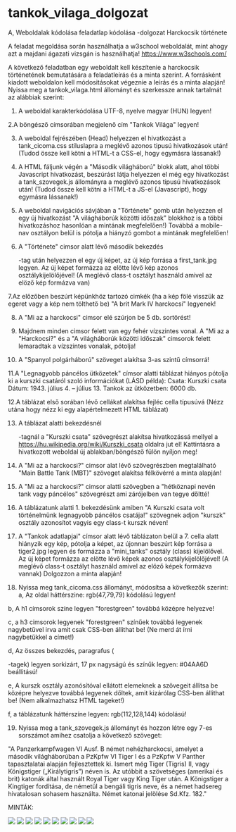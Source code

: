 # tankok_vilaga_dolgozat


A, Weboldalak kódolása feladatlap kódolása -dolgozat
Harckocsik története

A feladat megoldása során használhatja a w3school weboldalát, mint ahogy azt a majdani ágazati vizsgán is használhatja!
https://www.w3schools.com/

A következő feladatban egy weboldalt kell készítenie a harckocsik történetének bemutatására a feladatleírás és a minta szerint. A forrásként kiadott weboldalon kell módositásokat végeznie a leírás és a minta alapján! Nyissa meg a tankok_vilaga.html állományt és szerkessze annak tartalmát az alábbiak szerint:

  1. A weboldal karakterkódolása UTF-8, nyelve magyar (HUN) legyen! 
  
  2.A böngésző címsorában megjelenő cím "Tankok Világa" legyen!
  
  3.  A weboldal fejrészében (Head) helyezzen el hivatkozást a tank_cicoma.css stíluslapra a meglévő azonos tipusú hivatkozások után! (Tudod össze kell kötni a HTML-t a CSS-el, hogy egymásra lássanak!)
  
 4. A HTML fáljunk végén a "Második világháború" blokk alatt, ahol többi Javascript hivatkozást, beszúrást látja helyezzen el még egy hivatkozást a tank_szovegek.js állományra a meglévő azonos tipusú hivatkozások után! (Tudod össze kell kötni a HTML-t a JS-el (Javascript), hogy egymásra lássanak!)
 
 5. A weboldal navigációs sávjában a "Története" gomb után helyezzen el egy új hivatkozást "A világháborúk közötti időszak" blokkhoz is a többi hivatkozáshoz hasonlóan a mintának megfelelően!) Továbbá a mobile-nav osztályon belül is pótolja a hiányzó gombot a mintának megfelelően! 
 
 6. A "Története" cimsor alatt lévő második bekezdés <p> -tag után helyezzen el egy új képet, az új kép forrása a first_tank.jpg legyen. Az új képet formázza az elötte lévő kép azonos osztálykijelölőjével! (A meglévő class-t osztályt használd amivel az elöző kép formázva van) 
 

 7.Az előzőben beszúrt képünkhöz tartozó cimkék (ha a kép fölé visszük az egeret vagy a kép nem tölthető be) "A brit Mark IV harckocsi" legyenek! 
 
 8. A "Mi az a harckocsi" cimsor elé szúrjon be 5 db. sortörést!
 
 9. Majdnem minden cimsor felett van egy fehér vízszintes vonal. A "Mi az a "Harckocsi?" és a "A világháborúk közötti időszak" cimsorok felett lemaradtak a vízszintes vonalak, pótolja! 
 
 10. A "Spanyol polgárháború" szöveget alakítsa 3-as szintű címsorrá! 
 
 11.A "Legnagyobb páncélos ütközetek" címsor alatti táblázat hiányos pótolja ki a kurszki csatáról szoló információkat (LÁSD példa): Csata: Kurszki csata Dátum: 1943. július 4. – július 13.
 Tankok az ütközetben: 6000 db.
 
 12.A táblázat első sorában lévő cellákat alakítsa fejléc cella típusúvá (Nézz utána hogy nézz ki egy alapértelmezett HTML táblázat)
 
 13. A táblázat alatti bekezdésnél <p> -tagnál a "Kurszki csata" szövegrészt alakítsa hivatkozássá mellyel a https://hu.wikipedia.org/wiki/Kurszki_csata oldalra jut el! Kattintásra a hivatkozott weboldal új ablakban/böngésző fülön nyíljon meg!
 
14. A "Mi az a harckocsi?" cimsor alat lévő szövegrészben megtalálható "Main Battle Tank (MBT)" szöveget alakítsa félkövérré a minta alapján!

15. A "Mi az a harckocsi?" cimsor alatti szövegben a "hétköznapi nevén tank vagy páncélos" szövegrészt ami zárójelben van tegye dőltté!

16. A táblázatunk alatti 1. bekezdésünk amiben "A Kurszki csata volt történelmünk legnagyobb páncélos csatája!" szövegnek adjon "kurszk" osztály azonosítot vagyis egy class-t kurszk néven!

 17. A "Tankok adatlapjai" címsor alatt lévő táblázaton belül a 7. cella alatt hiányzik egy kép, pótolja a képet, az újonnan beszúrt kép forrása a tiger2.jpg legyen és formázza a "mini_tanks" osztály (class) kijelölővel. Az új képet formázza az elötte lévő képek azonos osztálykijelölőjével! (A meglévő class-t osztályt használd amivel az elöző képek formázva vannak) Dolgozzon a minta alapján!
 
18. Nyissa meg tank_cicoma.css állományt, módosítsa a következők szerint:
a, Az oldal háttérszine: rgb(47,79,79) kódolású legyen!

b, A h1 címsorok színe legyen "forestgreen" továbbá középre helyezve!

c, a h3 cimsorok legyenek "forestgreen" színűek továbbá legyenek nagybetűvel irva amit csak CSS-ben állithat be! (Ne merd át írni nagybetűkkel a címet!)


d, Az összes bekezdés, paragrafus (<p>-tagek) legyen sorkizárt, 17 px nagyságú és színűk legyen: #04AA6D beállitású!

e, A kurszk osztály azonósítóval ellátott elemeknek a szövegeit állítsa be középre helyezve továbbá legyenek dőltek, amit kizárólag CSS-ben állithat be! (Nem alkalmazhatsz HTML tageket!)

f, a táblázatunk háttérszíne legyen: rgb(112,128,144) kódolású!

 
 19. Nyissa meg a tank_szovegek.js állományt és hozzon létre egy 7-es sorszámot amihez csatolja a következő szöveget:
 
 "A Panzerkampfwagen VI Ausf. B német nehézharckocsi, amelyet a második világháborúban a PzKpfw VI Tiger I és a PzKpfw V Panther tapasztalatai alapján fejlesztettek ki. Ismert még Tiger (Tigris) II, vagy Königstiger („Királytigris”) néven is. Az utóbbit a szövetséges (amerikai és brit) katonák által használt Royal Tiger vagy King Tiger után. A Königstiger a Kingtiger fordítása, de németül a bengáli tigris neve, és a német hadsereg hivatalosan sohasem használta. Német katonai jelölése Sd.Kfz. 182."
 
 
  MINTÁK:
  
 <img src=minta_pelda_kepek/pelda1.png>
   <img src=minta_pelda_kepek/pelda2.png>
   <img src=minta_pelda_kepek/pelda3.png>
   <img src=minta_pelda_kepek/pelda4.png>
   <img src=minta_pelda_kepek/pelda5.png>
   <img src=minta_pelda_kepek/pelda6.png>
   <img src=minta_pelda_kepek/pelda7.png>
    <img src=minta_pelda_kepek/pelda8.png>
     <img src=minta_pelda_kepek/pelda7.png>
     <img src=minta_pelda_kepek/pelda7.png>
 
 
 
 
